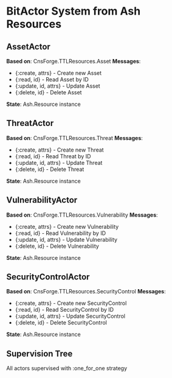# BitActor System from Ash Resources

## AssetActor

**Based on**: CnsForge.TTLResources.Asset
**Messages**:
- {:create, attrs} - Create new Asset
- {:read, id} - Read Asset by ID
- {:update, id, attrs} - Update Asset
- {:delete, id} - Delete Asset

**State**: Ash.Resource instance

## ThreatActor

**Based on**: CnsForge.TTLResources.Threat
**Messages**:
- {:create, attrs} - Create new Threat
- {:read, id} - Read Threat by ID
- {:update, id, attrs} - Update Threat
- {:delete, id} - Delete Threat

**State**: Ash.Resource instance

## VulnerabilityActor

**Based on**: CnsForge.TTLResources.Vulnerability
**Messages**:
- {:create, attrs} - Create new Vulnerability
- {:read, id} - Read Vulnerability by ID
- {:update, id, attrs} - Update Vulnerability
- {:delete, id} - Delete Vulnerability

**State**: Ash.Resource instance

## SecurityControlActor

**Based on**: CnsForge.TTLResources.SecurityControl
**Messages**:
- {:create, attrs} - Create new SecurityControl
- {:read, id} - Read SecurityControl by ID
- {:update, id, attrs} - Update SecurityControl
- {:delete, id} - Delete SecurityControl

**State**: Ash.Resource instance


## Supervision Tree
All actors supervised with :one_for_one strategy
